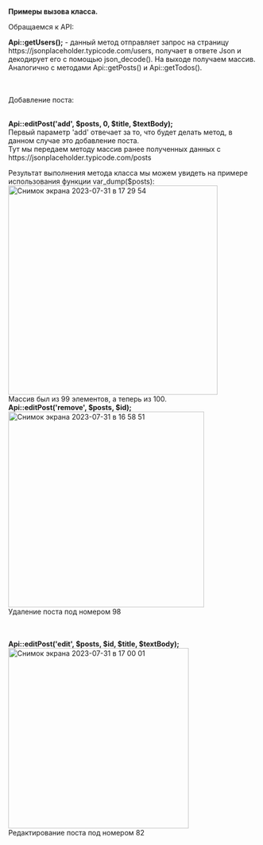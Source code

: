 <b>Примеры вызова класса.</b>

Обращаемся к API:
<p><b>Api::getUsers();</b> - данный метод отправляет запрос на страницу https://jsonplaceholder.typicode.com/users, 
получает в ответе Json и декодирует его с помощью json_decode(). На выходе получаем массив. 
Аналогично с методами Api::getPosts() и Api::getTodos().
</p>
<br>
<br>
Добавление поста:
<br>
<br>
<p><b>Api::editPost('add', $posts, 0, $title, $textBody);</b>
  <br>
Первый параметр 'add' отвечает за то, что будет делать метод, в данном случае это добавление поста.<br>
Тут мы передаем методу массив ранее полученных данных с https://jsonplaceholder.typicode.com/posts</p>


Результат выполнения метода класса мы можем увидеть на примере использования функции var_dump($posts):
<br>
<img width="421" alt="Снимок экрана 2023-07-31 в 17 29 54" src="https://github.com/username137/polis812/assets/98607874/dd614011-93ba-4125-9373-3430414b6816">
<br>
Массив был из 99 элементов, а теперь из 100.
<br>
<b>Api::editPost('remove', $posts, $id);</b>
<br>
<img width="394" alt="Снимок экрана 2023-07-31 в 16 58 51" src="https://github.com/username137/polis812/assets/98607874/563eec65-cd7b-43c4-9dd9-6b417a65b5b4">
<br>Удаление поста под номером 98

<br>
<br>
<b>Api::editPost('edit', $posts, $id, $title, $textBody);</b>
<br>
<img width="363" alt="Снимок экрана 2023-07-31 в 17 00 01" src="https://github.com/username137/polis812/assets/98607874/aab7059b-2ceb-49b8-8a0e-80a467de58ea">
<br>Редактирование поста под номером 82

